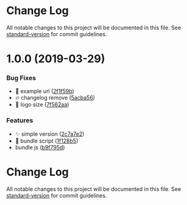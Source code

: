 # Change Log

All notable changes to this project will be documented in this file. See [standard-version](https://github.com/conventional-changelog/standard-version) for commit guidelines.

# 1.0.0 (2019-03-29)


### Bug Fixes

* :bug: example url ([2f1f59b](https://github.com/huruji/moedan/commit/2f1f59b))
* :fire: changelog remove ([5acba56](https://github.com/huruji/moedan/commit/5acba56))
* :memo: logo size ([7f562aa](https://github.com/huruji/moedan/commit/7f562aa))


### Features

* :sparkles: simple version ([2c7a7e2](https://github.com/huruji/moedan/commit/2c7a7e2))
* :wrench: bundle script ([1f128b5](https://github.com/huruji/moedan/commit/1f128b5))
* bundle js ([b9f795d](https://github.com/huruji/moedan/commit/b9f795d))



# Change Log

All notable changes to this project will be documented in this file. See [standard-version](https://github.com/conventional-changelog/standard-version) for commit guidelines.
